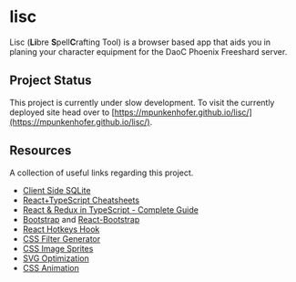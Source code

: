# lisc

Lisc (**Li**bre **S**pell**C**rafting Tool) is a browser based app that aids you in planing your character equipment for the DaoC Phoenix Freeshard server.

## Project Status

This project is currently under slow development. To visit the currently deployed site head over to [https://mpunkenhofer.github.io/lisc/](https://mpunkenhofer.github.io/lisc/).

## Resources

A collection of useful links regarding this project.

- [Client Side SQLite](https://github.com/phiresky/sql.js-httpvfs)
- [React+TypeScript Cheatsheets](https://github.com/typescript-cheatsheets/react-typescript-cheatsheet)
- [React & Redux in TypeScript - Complete Guide](https://github.com/piotrwitek/react-redux-typescript-guide)
- [Bootstrap](https://getbootstrap.com/) and [React-Bootstrap](https://react-bootstrap.github.io/)
- [React Hotkeys Hook](https://github.com/JohannesKlauss/react-hotkeys-hook#readme)
- [CSS Filter Generator](https://codepen.io/sosuke/pen/Pjoqqp)
- [CSS Image Sprites](https://developer.mozilla.org/en-US/docs/Web/CSS/CSS_Images/Implementing_image_sprites_in_CSS)
- [SVG Optimization](https://www.npmjs.com/package/svgo)
- [CSS Animation](https://animate.style/)